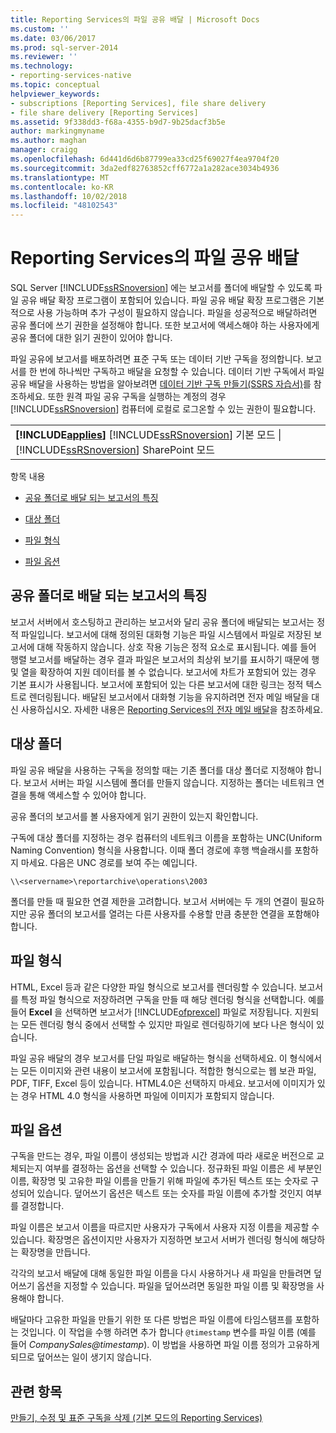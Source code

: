 ```yaml
---
title: Reporting Services의 파일 공유 배달 | Microsoft Docs
ms.custom: ''
ms.date: 03/06/2017
ms.prod: sql-server-2014
ms.reviewer: ''
ms.technology:
- reporting-services-native
ms.topic: conceptual
helpviewer_keywords:
- subscriptions [Reporting Services], file share delivery
- file share delivery [Reporting Services]
ms.assetid: 9f338dd3-f68a-4355-b9d7-9b25dacf3b5e
author: markingmyname
ms.author: maghan
manager: craigg
ms.openlocfilehash: 6d441d6d6b87799ea33cd25f69027f4ea9704f20
ms.sourcegitcommit: 3da2edf82763852cff6772a1a282ace3034b4936
ms.translationtype: MT
ms.contentlocale: ko-KR
ms.lasthandoff: 10/02/2018
ms.locfileid: "48102543"
---
```

# <a name="file-share-delivery-in-reporting-services"></a>Reporting Services의 파일 공유 배달
  SQL Server [!INCLUDE[ssRSnoversion](../../includes/ssrsnoversion-md.md)] 에는 보고서를 폴더에 배달할 수 있도록 파일 공유 배달 확장 프로그램이 포함되어 있습니다. 파일 공유 배달 확장 프로그램은 기본적으로 사용 가능하며 추가 구성이 필요하지 않습니다. 파일을 성공적으로 배달하려면 공유 폴더에 쓰기 권한을 설정해야 합니다. 또한 보고서에 액세스해야 하는 사용자에게 공유 폴더에 대한 읽기 권한이 있어야 합니다.  
  
 파일 공유에 보고서를 배포하려면 표준 구독 또는 데이터 기반 구독을 정의합니다. 보고서를 한 번에 하나씩만 구독하고 배달을 요청할 수 있습니다. 데이터 기반 구독에서 파일 공유 배달을 사용하는 방법을 알아보려면 [데이터 기반 구독 만들기&#40;SSRS 자습서&#41;](../create-a-data-driven-subscription-ssrs-tutorial.md)를 참조하세요. 또한 원격 파일 공유 구독을 실행하는 계정의 경우 [!INCLUDE[ssRSnoversion](../../includes/ssrsnoversion-md.md)] 컴퓨터에 로컬로 로그온할 수 있는 권한이 필요합니다.  
  
||  
|-|  
|**[!INCLUDE[applies](../../includes/applies-md.md)]**  [!INCLUDE[ssRSnoversion](../../includes/ssrsnoversion-md.md)] 기본 모드 &#124; [!INCLUDE[ssRSnoversion](../../includes/ssrsnoversion-md.md)] SharePoint 모드|  
  
 항목 내용  
  
-   [공유 폴더로 배달 되는 보고서의 특징](#bkmk_Characteristics)  
  
-   [대상 폴더](#bkmk_target_folders)  
  
-   [파일 형식](#bkmk_file_formats)  
  
-   [파일 옵션](#bkmk_file_options)  
  
##  <a name="bkmk_Characteristics"></a> 공유 폴더로 배달 되는 보고서의 특징  
 보고서 서버에서 호스팅하고 관리하는 보고서와 달리 공유 폴더에 배달되는 보고서는 정적 파일입니다. 보고서에 대해 정의된 대화형 기능은 파일 시스템에서 파일로 저장된 보고서에 대해 작동하지 않습니다. 상호 작용 기능은 정적 요소로 표시됩니다. 예를 들어 행렬 보고서를 배달하는 경우 결과 파일은 보고서의 최상위 보기를 표시하기 때문에 행 및 열을 확장하여 지원 데이터를 볼 수 없습니다. 보고서에 차트가 포함되어 있는 경우 기본 표시가 사용됩니다. 보고서에 포함되어 있는 다른 보고서에 대한 링크는 정적 텍스트로 렌더링됩니다. 배달된 보고서에서 대화형 기능을 유지하려면 전자 메일 배달을 대신 사용하십시오. 자세한 내용은 [Reporting Services의 전자 메일 배달](e-mail-delivery-in-reporting-services.md)을 참조하세요.  
  
##  <a name="bkmk_target_folders"></a> 대상 폴더  
 파일 공유 배달을 사용하는 구독을 정의할 때는 기존 폴더를 대상 폴더로 지정해야 합니다. 보고서 서버는 파일 시스템에 폴더를 만들지 않습니다. 지정하는 폴더는 네트워크 연결을 통해 액세스할 수 있어야 합니다.  
  
 공유 폴더의 보고서를 볼 사용자에게 읽기 권한이 있는지 확인합니다.  
  
 구독에 대상 폴더를 지정하는 경우 컴퓨터의 네트워크 이름을 포함하는 UNC(Uniform Naming Convention) 형식을 사용합니다. 이때 폴더 경로에 후행 백슬래시를 포함하지 마세요. 다음은 UNC 경로를 보여 주는 예입니다.  
  
```  
\\<servername>\reportarchive\operations\2003  
```  
  
 폴더를 만들 때 필요한 연결 제한을 고려합니다. 보고서 서버에는 두 개의 연결이 필요하지만 공유 폴더의 보고서를 열려는 다른 사용자를 수용할 만큼 충분한 연결을 포함해야 합니다.  
  
##  <a name="bkmk_file_formats"></a> 파일 형식  
 HTML, Excel 등과 같은 다양한 파일 형식으로 보고서를 렌더링할 수 있습니다. 보고서를 특정 파일 형식으로 저장하려면 구독을 만들 때 해당 렌더링 형식을 선택합니다. 예를 들어 **Excel** 을 선택하면 보고서가 [!INCLUDE[ofprexcel](../../includes/ofprexcel-md.md)] 파일로 저장됩니다. 지원되는 모든 렌더링 형식 중에서 선택할 수 있지만 파일로 렌더링하기에 보다 나은 형식이 있습니다.  
  
 파일 공유 배달의 경우 보고서를 단일 파일로 배달하는 형식을 선택하세요. 이 형식에서는 모든 이미지와 관련 내용이 보고서에 포함됩니다. 적합한 형식으로는 웹 보관 파일, PDF, TIFF, Excel 등이 있습니다. HTML4.0은 선택하지 마세요. 보고서에 이미지가 있는 경우 HTML 4.0 형식을 사용하면 파일에 이미지가 포함되지 않습니다.  
  
##  <a name="bkmk_file_options"></a> 파일 옵션  
 구독을 만드는 경우, 파일 이름이 생성되는 방법과 시간 경과에 따라 새로운 버전으로 교체되는지 여부를 결정하는 옵션을 선택할 수 있습니다. 정규화된 파일 이름은 세 부분인 이름, 확장명 및 고유한 파일 이름을 만들기 위해 파일에 추가된 텍스트 또는 숫자로 구성되어 있습니다. 덮어쓰기 옵션은 텍스트 또는 숫자를 파일 이름에 추가할 것인지 여부를 결정합니다.  
  
 파일 이름은 보고서 이름을 따르지만 사용자가 구독에서 사용자 지정 이름을 제공할 수 있습니다. 확장명은 옵션이지만 사용자가 지정하면 보고서 서버가 렌더링 형식에 해당하는 확장명을 만듭니다.  
  
 각각의 보고서 배달에 대해 동일한 파일 이름을 다시 사용하거나 새 파일을 만들려면 덮어쓰기 옵션을 지정할 수 있습니다. 파일을 덮어쓰려면 동일한 파일 이름 및 확장명을 사용해야 합니다.  
  
 배달마다 고유한 파일을 만들기 위한 또 다른 방법은 파일 이름에 타임스탬프를 포함하는 것입니다. 이 작업을 수행 하려면 추가 합니다 `@timestamp` 변수를 파일 이름 (예를 들어 *CompanySales@timestamp*). 이 방법을 사용하면 파일 이름 정의가 고유하게 되므로 덮어쓰는 일이 생기지 않습니다.  
  
## <a name="see-also"></a>관련 항목  
 [만들기, 수정 및 표준 구독을 삭제 &#40;기본 모드의 Reporting Services&#41;](create-and-manage-subscriptions-for-native-mode-report-servers.md)  
  
  
